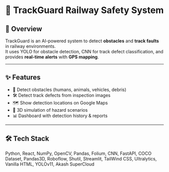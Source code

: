 # 🚄 TrackGuard Railway Safety System

## 📌 Overview
TrackGuard is an AI-powered system to detect **obstacles** and **track faults** in railway environments.  
It uses YOLO for obstacle detection, CNN for track defect classification, and provides **real-time alerts** with **GPS mapping**.

---

## ✨ Features
- 🎯 Detect obstacles (humans, animals, vehicles, debris)
- 🛠 Detect track defects from inspection images
- 🗺 Show detection locations on Google Maps
- 🎥 3D simulation of hazard scenarios
- 📊 Dashboard with detection history & reports

---

## 🛠 Tech Stack
Python, React, NumPy, OpenCV, Pandas, Folium, CNN, FastAPI, COCO Dataset, Pandas3D, Roboflow, Shutil, Streamlit, TailWind CSS, Ultralytics, Vanilla HTML, YOLOv11, Akash SuperCloud
